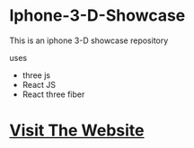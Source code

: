 # Iphone-3-D-Showcase
This is an iphone 3-D showcase repository

uses
- three js
- React JS
- React three fiber


# [Visit The Website](https://apple-iphone14-3d.netlify.app/)
